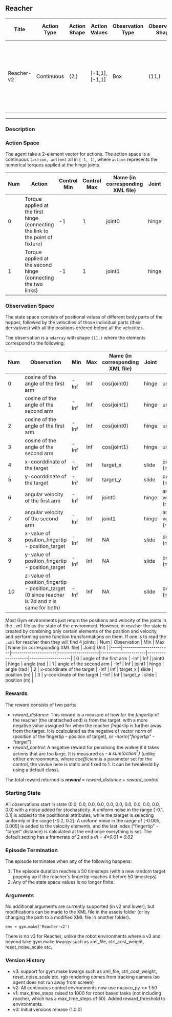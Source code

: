 Reacher
---
|Title|Action Type|Action Shape|Action Values|Observation Type| Observation Shape|Observation Values|Average Total Reward|Import|
| ----------- | -----------| ----------- | -----------|-----------| ----------- | -----------| ----------- | -----------|
|Reacher-v2|Continuous|(2,)|[-1,1], [-1,1]| Box |(11,)|[(-inf,inf), (-inf,inf), (-inf, inf), (-inf,inf), (-inf,inf), (-inf,inf), (-inf, inf), (-inf,inf), (-inf,inf), (-inf,inf), (-inf, inf)]| |`from gym.envs.mujoco import reacher`|
---

### Description



### Action Space
The agent take a 2-element vector for actions.
The action space is a continuous `(action, action)` all in `[-1, 1]`, where `action` represents the numerical torques applied at the hinge joints.

| Num | Action                    | Control Min | Control Max | Name (in corresponding XML file) | Joint | Unit |
|-------|----------------------|---------------|----------------|---------------------------------------|-------|------|
| 0   | Torque applied at the first hinge (connecting the link to the point of fixture) | -1 | 1 | joint0  | hinge | torque (N m) |
| 1   |  Torque applied at the second hinge (connecting the two links)   | -1 | 1 | joint1     | hinge | torque (N m) |

### Observation Space

The state space consists of positional values of different body parts of the hopper, followed by the velocities of those individual parts (their derivatives) with all the positions ordered before all the velocities.

The observation is a `ndarray` with shape `(11,)` where the elements correspond to the following:

| Num | Observation           | Min                  | Max                | Name (in corresponding XML file) | Joint| Unit |
|-----|-----------------------|----------------------|--------------------|----------------------|--------------------|--------------------|
| 0       | cosine of the angle of the first arm                                       | -Inf                 | Inf                | cos(joint0) | hinge | unitless |
| 1        | cosine of the angle of the second arm                                       | -Inf                 | Inf                | cos(joint1) | hinge | unitless |
| 2       | cosine of the angle of the first arm                                       | -Inf                 | Inf                | cos(joint0) | hinge | unitless |
| 3       | cosine of the angle of the second arm                                       | -Inf                 | Inf                | cos(joint1) | hinge | unitless |
| 4       |  x-coorddinate of the target                                      | -Inf                 | Inf                | target_x | slide | position (m) |
| 5       |  y-coorddinate of the target                                      | -Inf                 | Inf                | target_y | slide | position (m) |
| 6       | angular velocity of the first arm                                     | -Inf                 | Inf                | joint0 | hinge | angular velocity (rad/s) |
| 7       | angular velocity of the second arm                                     | -Inf                 | Inf                | joint1 | hinge | angular velocity (rad/s) |
| 8      | x-value of position_fingertip - position_target                                     | -Inf                 | Inf                | NA | slide | position (m) |
| 9      | y-value of position_fingertip - position_target                                     | -Inf                 | Inf                | NA | slide | position (m) |
| 10      | z-value of position_fingertip - position_target (0 since reacher is 2d and z is same for both)     | -Inf                 | Inf                | NA | slide | position (m) |


Most Gym environments just return the positions and velocity of the joints in the `.xml` file as the state of the environment. However, in reacher the state is created by combining only certain elements of the position and velocity, and performing some function transformations on them. If one is to read the `.xml` for reacher then they will find 4 joints:
| Num | Observation           | Min                  | Max                | Name (in corresponding XML file) | Joint| Unit |
|-----|-----------------------|----------------------|--------------------|----------------------|--------------------|--------------------|
| 0       | angle of the first arm                                       | -Inf                 | Inf                | joint0 | hinge | angle (rad |
| 1       | angle of the second arm                                       | -Inf                 | Inf                | joint1 | hinge | angle (rad |
| 2       | x-coordinate of the target                                       | -Inf                 | Inf                | target_x | slide | position (m) |
| 3       | y-coordinate of the target                                       | -Inf                 | Inf                | target_y | slide | position (m) |


### Rewards
The reward consists of two parts:
- *reward_distance*: This reward is a measure of how far the *fingertip* of the reacher (the unattached end) is from the target, with a more negative value assigned for when the reacher *fingertip* is further away from the target. It is ccalculated as the negative of vector norm of (position of the fingertip - position of target), or *-norm("fingertip" - "target")*.
- *reward_control*: A negative reward for penalising the walker if it takes actions that are too large. It is measured as *- **x** sum(action<sup>2</sup>)* (unlike otther enviroonments,  where *coefficient* is a parameter set for the control, the vavlue here is static and fixed to 1. It can be tweakedd by using a default class).

The total reward returned is ***reward*** *=* *reward_distance + reward_control*

### Starting State
All observations start in state (0.0, 0.0, 0.0, 0.0, 0.0, 0.0, 0.0, 0.0, 0.0, 0.0, 0.0) with a noise added for stochasticity. A uniform noise in the range [-0.1, 0.1] is added to the posititional attributes, while the taarget is selecting uniformly in the range [-0.2, 0.2]. A uniform noise in the range of [-0.005, 0.005] is added to the velocity elements, and the last index ("fingertip" - "target" distance) is calculated at the end once everything is set. The default setting has a framerate of 2 and a *dt = 4\*0.01 = 0.02*

### Episode Termination

The episode terminates when any of the following happens:

1. The episode duration reaches a 50 timesteps (with a new random target popping up if the reacher's fingertip reaches it before 50 timesteps)
2. Any of the state space values is no longer finite.

### Arguments

No additional arguments are currently supported (in v2 and lower), but modifications can be made to the XML file in the assets folder (or by changing the path to a modified XML file in another folder)..

```
env = gym.make('Reacher-v2')
```

There is no v3 for Reacher, unlike the robot environments where a v3 and beyond take gym.make kwargs such as xml_file, ctrl_cost_weight, reset_noise_scale etc.


### Version History

* v3: support for gym.make kwargs such as xml_file, ctrl_cost_weight, reset_noise_scale etc. rgb rendering comes from tracking camera (so agent does not run away from screen)
* v2: All continuous control environments now use mujoco_py >= 1.50
* v1: max_time_steps raised to 1000 for robot based tasks (not including reacher, which has a max_time_steps of 50). Added reward_threshold to environments. 
* v0: Initial versions release (1.0.0)
